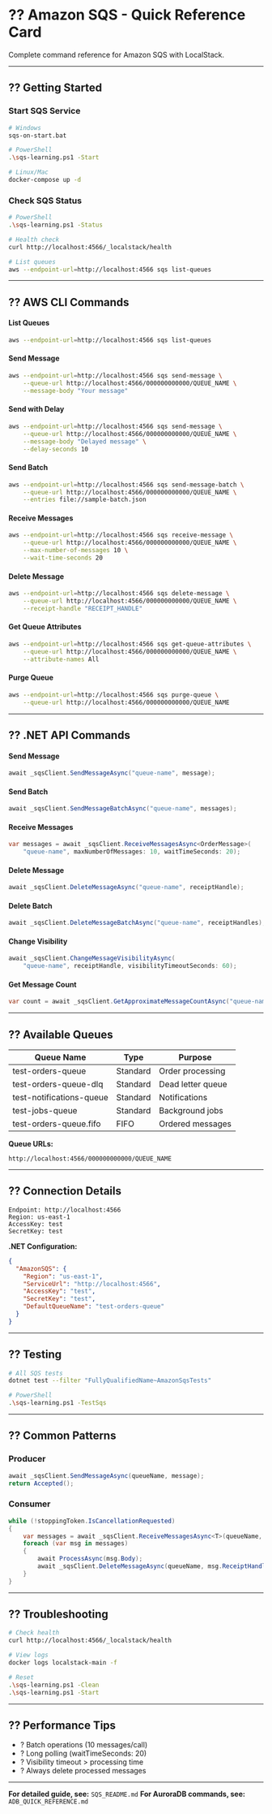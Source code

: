 # ?? Amazon SQS - Quick Reference Card

Complete command reference for Amazon SQS with LocalStack.

---

## ?? Getting Started

### Start SQS Service
```bash
# Windows
sqs-on-start.bat

# PowerShell  
.\sqs-learning.ps1 -Start

# Linux/Mac
docker-compose up -d
```

### Check SQS Status
```bash
# PowerShell
.\sqs-learning.ps1 -Status

# Health check
curl http://localhost:4566/_localstack/health

# List queues
aws --endpoint-url=http://localhost:4566 sqs list-queues
```

---

## ?? AWS CLI Commands

#### List Queues
```bash
aws --endpoint-url=http://localhost:4566 sqs list-queues
```

#### Send Message
```bash
aws --endpoint-url=http://localhost:4566 sqs send-message \
    --queue-url http://localhost:4566/000000000000/QUEUE_NAME \
    --message-body "Your message"
```

#### Send with Delay
```bash
aws --endpoint-url=http://localhost:4566 sqs send-message \
    --queue-url http://localhost:4566/000000000000/QUEUE_NAME \
    --message-body "Delayed message" \
    --delay-seconds 10
```

#### Send Batch
```bash
aws --endpoint-url=http://localhost:4566 sqs send-message-batch \
    --queue-url http://localhost:4566/000000000000/QUEUE_NAME \
    --entries file://sample-batch.json
```

#### Receive Messages
```bash
aws --endpoint-url=http://localhost:4566 sqs receive-message \
    --queue-url http://localhost:4566/000000000000/QUEUE_NAME \
    --max-number-of-messages 10 \
    --wait-time-seconds 20
```

#### Delete Message
```bash
aws --endpoint-url=http://localhost:4566 sqs delete-message \
    --queue-url http://localhost:4566/000000000000/QUEUE_NAME \
    --receipt-handle "RECEIPT_HANDLE"
```

#### Get Queue Attributes
```bash
aws --endpoint-url=http://localhost:4566 sqs get-queue-attributes \
    --queue-url http://localhost:4566/000000000000/QUEUE_NAME \
    --attribute-names All
```

#### Purge Queue
```bash
aws --endpoint-url=http://localhost:4566 sqs purge-queue \
    --queue-url http://localhost:4566/000000000000/QUEUE_NAME
```

---

## ?? .NET API Commands

#### Send Message
```csharp
await _sqsClient.SendMessageAsync("queue-name", message);
```

#### Send Batch
```csharp
await _sqsClient.SendMessageBatchAsync("queue-name", messages);
```

#### Receive Messages
```csharp
var messages = await _sqsClient.ReceiveMessagesAsync<OrderMessage>(
    "queue-name", maxNumberOfMessages: 10, waitTimeSeconds: 20);
```

#### Delete Message
```csharp
await _sqsClient.DeleteMessageAsync("queue-name", receiptHandle);
```

#### Delete Batch
```csharp
await _sqsClient.DeleteMessageBatchAsync("queue-name", receiptHandles);
```

#### Change Visibility
```csharp
await _sqsClient.ChangeMessageVisibilityAsync(
    "queue-name", receiptHandle, visibilityTimeoutSeconds: 60);
```

#### Get Message Count
```csharp
var count = await _sqsClient.GetApproximateMessageCountAsync("queue-name");
```

---

## ?? Available Queues

| Queue Name | Type | Purpose |
|------------|------|---------|
| test-orders-queue | Standard | Order processing |
| test-orders-queue-dlq | Standard | Dead letter queue |
| test-notifications-queue | Standard | Notifications |
| test-jobs-queue | Standard | Background jobs |
| test-orders-queue.fifo | FIFO | Ordered messages |

**Queue URLs:**
```
http://localhost:4566/000000000000/QUEUE_NAME
```

---

## ?? Connection Details

```
Endpoint: http://localhost:4566
Region: us-east-1
AccessKey: test
SecretKey: test
```

**.NET Configuration:**
```json
{
  "AmazonSQS": {
    "Region": "us-east-1",
    "ServiceUrl": "http://localhost:4566",
    "AccessKey": "test",
    "SecretKey": "test",
    "DefaultQueueName": "test-orders-queue"
  }
}
```

---

## ?? Testing

```bash
# All SQS tests
dotnet test --filter "FullyQualifiedName~AmazonSqsTests"

# PowerShell
.\sqs-learning.ps1 -TestSqs
```

---

## ?? Common Patterns

### Producer
```csharp
await _sqsClient.SendMessageAsync(queueName, message);
return Accepted();
```

### Consumer
```csharp
while (!stoppingToken.IsCancellationRequested)
{
    var messages = await _sqsClient.ReceiveMessagesAsync<T>(queueName, 10, 20);
    foreach (var msg in messages)
    {
        await ProcessAsync(msg.Body);
        await _sqsClient.DeleteMessageAsync(queueName, msg.ReceiptHandle);
    }
}
```

---

## ?? Troubleshooting

```bash
# Check health
curl http://localhost:4566/_localstack/health

# View logs
docker logs localstack-main -f

# Reset
.\sqs-learning.ps1 -Clean
.\sqs-learning.ps1 -Start
```

---

## ?? Performance Tips

- ? Batch operations (10 messages/call)
- ? Long polling (waitTimeSeconds: 20)
- ? Visibility timeout > processing time
- ? Always delete processed messages

---

**For detailed guide, see:** `SQS_README.md`
**For AuroraDB commands, see:** `ADB_QUICK_REFERENCE.md`
